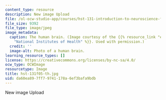 ```yaml
---
content_type: resource
description: New image Upload
file: /ol-ocw-studio-app/courses/hst-131-introduction-to-neuroscience-fall-2005/da60ea897ff79741178a6ef3bafa9bdb_hst-131f05-th.jpg
file_size: 9392
file_type: image/jpeg
image_metadata:
  caption: The human brain. (Image courtesy of the {{% resource_link "e18f4d72-1a2e-4f15-99f2-91cfa3bd6a98"
    "National Institutes of Health" %}}. Used with permission.)
  credit: ''
  image-alt: Photo of a human brain.
learning_resource_types: []
license: https://creativecommons.org/licenses/by-nc-sa/4.0/
ocw_type: OCWImage
resourcetype: Image
title: hst-131f05-th.jpg
uid: da60ea89-7ff7-9741-178a-6ef3bafa9bdb
---
```

New image Upload